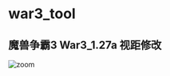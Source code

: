 # war3_tool

## 魔兽争霸3 War3_1.27a 视距修改
 
![zoom](https://github.com/llxiaoyuan/war3_tool/assets/36320938/86ef5fa6-5e37-404f-bd05-6c9bc697241e)
